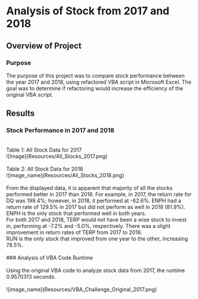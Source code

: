 # Analysis of Stock from 2017 and 2018

## Overview of Project

### Purpose
The purpose of this project was to compare stock performance between the year 2017 and 2018, using refactored VBA script in Microsoft Excel. The goal was to determine if refactoring would increase the efficiency of the original VBA script.
<br>
## Results
### Stock Performance in 2017 and 2018
<br>
Table 1: All Stock Data for 2017
<br>
![Image](Resources/All_Stocks_2017.png)
<br>
<br>
Table 2: All Stock Data for 2018
<br>
![image_name](Resources/All_Stocks_2018.png)
<br>
<br>
From the displayed data, it is apparent that majority of all the stocks performed better in 2017 than 2018. For example, in 2017, the return rate for DQ was 199.4%; however, in 2018, it performed at -62.6%. ENPH had a return rate of 129.5% in 2017 but did not perform as well in 2018 (81.9%). ENPH is the only stock that performed well in both years. 
<br>
For both 2017 and 2018, TERP would not have been a wise stock to invest in, performing at -7.2% and -5.0%, respectively. There was a slight improvement in return rates of TERP from 2017 to 2018.
<br>
RUN is the only stock that improved from one year to the other, increasing 78.5%.
<br>
<br>
### Analysis of VBA Code Runtime
<br>
<br>
Using the original VBA code to analyze stock data from 2017, the runtime 0.9570313 seconds.
<br>
<br>
![image_name](Resources/VBA_Challenge_Original_2017.png)
<br>

